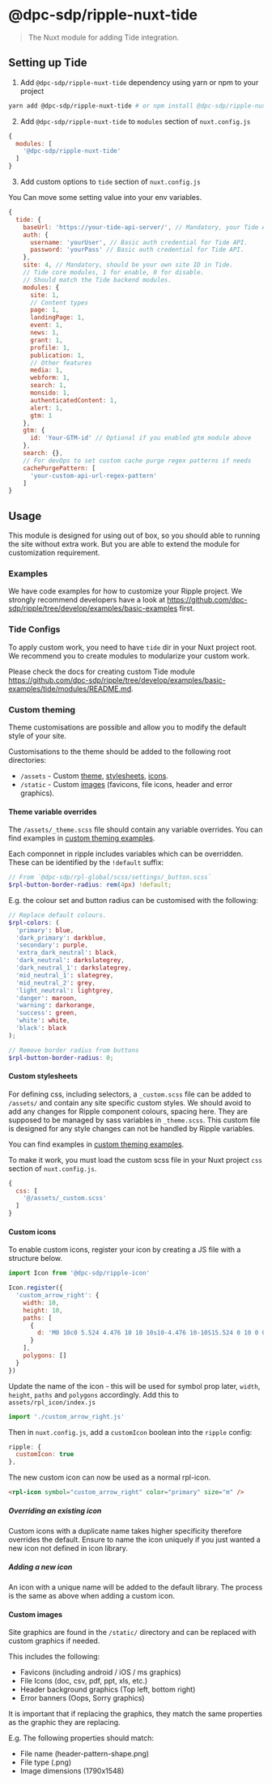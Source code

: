 # @dpc-sdp/ripple-nuxt-tide

> The Nuxt module for adding Tide integration.

## Setting up Tide

1. Add `@dpc-sdp/ripple-nuxt-tide` dependency using yarn or npm to your project

```bash
yarn add @dpc-sdp/ripple-nuxt-tide # or npm install @dpc-sdp/ripple-nuxt-tide
```

2. Add `@dpc-sdp/ripple-nuxt-tide` to `modules` section of `nuxt.config.js`

```js
{
  modules: [
    '@dpc-sdp/ripple-nuxt-tide'
  ]
}
```

3. Add custom options to `tide` section of `nuxt.config.js`

You Can move some setting value into your env variables.

```js
{
  tide: {
    baseUrl: 'https://your-tide-api-server/', // Mandatory, your Tide API base URL, with a slash in the end.
    auth: {
      username: 'yourUser', // Basic auth credential for Tide API.
      password: 'yourPass' // Basic auth credential for Tide API.
    },
    site: 4, // Mandatory, should be your own site ID in Tide.
    // Tide core modules, 1 for enable, 0 for disable.
    // Should match the Tide backend modules.
    modules: {
      site: 1,
      // Content types
      page: 1,
      landingPage: 1,
      event: 1,
      news: 1,
      grant: 1,
      profile: 1,
      publication: 1,
      // Other features
      media: 1,
      webform: 1,
      search: 1,
      monsido: 1,
      authenticatedContent: 1,
      alert: 1,
      gtm: 1
    },
    gtm: {
      id: 'Your-GTM-id' // Optional if you enabled gtm module above
    },
    search: {},
    // For devOps to set custom cache purge regex patterns if needs
    cachePurgePattern: [
      'your-custom-api-url-regex-pattern'
    ]
}
```

## Usage

This module is designed for using out of box, so you should able to running the
site without extra work. But you are able to extend the module for
customization requirement.

### Examples

We have code examples for how to customize your Ripple project. We strongly recommend developers have a look at https://github.com/dpc-sdp/ripple/tree/develop/examples/basic-examples first.

### Tide Configs

To apply custom work, you need to have `tide` dir in your Nuxt project root.
We recommend you to create modules to modularize your custom work.

Please check the docs for creating custom Tide module https://github.com/dpc-sdp/ripple/tree/develop/examples/basic-examples/tide/modules/README.md.

### Custom theming

Theme customisations are possible and allow you to modify the default style of
your site.

Customisations to the theme should be added to the following root directories:

- `/assets` - Custom [theme](#Theme-variable-overrides), [stylesheets](#Custom-stylesheets), [icons](#Custom-icons).
- `/static` - Custom [images](#Custom-images) (favicons, file icons, header and error graphics).

#### Theme variable overrides

The `/assets/_theme.scss` file should contain any variable overrides. You can find
examples in [custom theming examples](#Custom-theming-examples).

Each componnet in ripple includes variables which can be overridden.
These can be identified by the `!default` suffix:

```scss
// From `@dpc-sdp/rpl-global/scss/settings/_button.scss`
$rpl-button-border-radius: rem(4px) !default;
```

E.g. the colour set and button radius can be customised with the following:

```scss
// Replace default colours.
$rpl-colors: (
  'primary': blue,
  'dark_primary': darkblue,
  'secondary': purple,
  'extra_dark_neutral': black,
  'dark_neutral': darkslategrey,
  'dark_neutral_1': darkslategrey,
  'mid_neutral_1': slategrey,
  'mid_neutral_2': grey,
  'light_neutral': lightgrey,
  'danger': maroon,
  'warning': darkorange,
  'success': green,
  'white': white,
  'black': black
);

// Remove border radius from buttons
$rpl-button-border-radius: 0;
```

#### Custom stylesheets

For defining css, including selectors, a `_custom.scss` file can be added to
`/assets/` and contain any site specific custom styles.
We should avoid to add any changes for Ripple component colours, spacing here.
They are supposed to be managed by sass variables in `_theme.scss`.
This custom file is designed for any style changes can not be handled by Ripple variables.

You can find examples in [custom theming examples](#Custom-theming-examples).

To make it work, you must load the custom scss file in your Nuxt project `css` section of `nuxt.config.js`.

```Javascript
{
  css: [
    '@/assets/_custom.scss'
  ]
}
```

#### Custom icons

To enable custom icons, register your icon by creating a JS file with a structure below.

```Javascript
import Icon from '@dpc-sdp/ripple-icon'

Icon.register({
  'custom_arrow_right': {
    width: 10,
    height: 10,
    paths: [
      {
        d: 'M0 10c0 5.524 4.476 10 10 10s10-4.476 10-10S15.524 0 10 0 0 4.476 0 10zm18.065 0A8.062 8.062 0 0110 18.065 8.062 8.062 0 011.935 10 8.062 8.062 0 0110 1.935 8.062 8.062 0 0118.065 10zM10.44 4.762l4.895 4.895c.19.19.19.496 0 .686l-4.895 4.895a.484.484 0 01-.686 0l-.79-.79a.483.483 0 01.008-.694l2.834-2.706H5.323a.485.485 0 01-.484-.483v-1.13c0-.266.217-.483.484-.483h6.483L8.972 6.246a.483.483 0 01-.008-.694l.79-.79c.19-.19.496-.19.686 0z'
      }
    ],
    polygons: []
  }
})
```

Update the name of the icon - this will be used for symbol prop later, `width`, `height`, `paths` and `polygons` accordingly.
Add this to `assets/rpl_icon/index.js`

```javascript
import './custom_arrow_right.js'
```

Then in `nuxt.config.js`, add a `customIcon` boolean into the `ripple` config:

```js
ripple: {
  customIcon: true
},
```

The new custom icon can now be used as a normal rpl-icon.
```html
<rpl-icon symbol="custom_arrow_right" color="primary" size="m" />
```
##### Overriding an existing icon

Custom icons with a duplicate name takes higher specificity therefore overrides the default.
Ensure to name the icon uniquely if you just wanted a new icon not defined in icon library.

##### Adding a new icon

An icon with a unique name will be added to the default library.
The process is the same as above when adding a custom icon.

#### Custom images

Site graphics are found in the `/static/` directory and can be replaced with
custom graphics if needed.

This includes the following:

- Favicons (including android / iOS / ms graphics)
- File Icons (doc, csv, pdf, ppt, xls, etc.)
- Header background graphics (Top left, bottom right)
- Error banners (Oops, Sorry graphics)

It is important that if replacing the graphics, they match the same properties
as the graphic they are replacing.

E.g. The following properties should match:

- File name (header-pattern-shape.png)
- File type (.png)
- Image dimensions (1790x1548)
